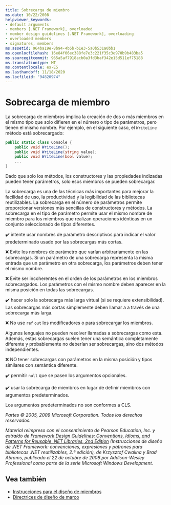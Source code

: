 ```yaml
---
title: Sobrecarga de miembro
ms.date: 10/22/2008
helpviewer_keywords:
- default arguments
- members [.NET Framework], overloaded
- member design guidelines [.NET Framework], overloading
- overloaded members
- signatures, members
ms.assetid: 964ba19e-8b94-4b5b-b1e3-5a0b531a0bb1
ms.openlocfilehash: 16e84f06ec388fe7e3c221f35c3e970b9b483ba5
ms.sourcegitcommit: 965a5af7918acb0a3fd3baf342e15d511ef75188
ms.translationtype: MT
ms.contentlocale: es-ES
ms.lasthandoff: 11/18/2020
ms.locfileid: "94820974"
---
```

# <a name="member-overloading"></a>Sobrecarga de miembro
La sobrecarga de miembros implica la creación de dos o más miembros en el mismo tipo que solo difieren en el número o tipo de parámetros, pero tienen el mismo nombre. Por ejemplo, en el siguiente caso, el `WriteLine` método está sobrecargado:

```csharp
public static class Console {
    public void WriteLine();
    public void WriteLine(string value);
    public void WriteLine(bool value);
    ...
}
```

 Dado que solo los métodos, los constructores y las propiedades indizadas pueden tener parámetros, solo esos miembros se pueden sobrecargar.

 La sobrecarga es una de las técnicas más importantes para mejorar la facilidad de uso, la productividad y la legibilidad de las bibliotecas reutilizables. La sobrecarga en el número de parámetros permite proporcionar versiones más sencillas de constructores y métodos. La sobrecarga en el tipo de parámetro permite usar el mismo nombre de miembro para los miembros que realizan operaciones idénticas en un conjunto seleccionado de tipos diferentes.

 ✔️ intente usar nombres de parámetro descriptivos para indicar el valor predeterminado usado por las sobrecargas más cortas.

 ❌ Evite los nombres de parámetro que varían arbitrariamente en las sobrecargas. Si un parámetro de una sobrecarga representa la misma entrada que un parámetro en otra sobrecarga, los parámetros deben tener el mismo nombre.

 ❌ Evite ser incoherentes en el orden de los parámetros en los miembros sobrecargados. Los parámetros con el mismo nombre deben aparecer en la misma posición en todas las sobrecargas.

 ✔️ hacer solo la sobrecarga más larga virtual (si se requiere extensibilidad). Las sobrecargas más cortas simplemente deben llamar a a través de una sobrecarga más larga.

 ❌ No use `ref` `out` los modificadores o para sobrecargar los miembros.

 Algunos lenguajes no pueden resolver llamadas a sobrecargas como esta. Además, estas sobrecargas suelen tener una semántica completamente diferente y probablemente no deberían ser sobrecargas, sino dos métodos independientes.

 ❌ NO tener sobrecargas con parámetros en la misma posición y tipos similares con semántica diferente.

 ✔️ permitir `null` que se pasen los argumentos opcionales.

 ✔️ usar la sobrecarga de miembros en lugar de definir miembros con argumentos predeterminados.

 Los argumentos predeterminados no son conformes a CLS.

 *Partes © 2005, 2009 Microsoft Corporation. Todos los derechos reservados.*

 *Material reimpreso con el consentimiento de Pearson Education, Inc. y extraído de [Framework Design Guidelines: Conventions, Idioms, and Patterns for Reusable .NET Libraries, 2nd Edition](https://www.informit.com/store/framework-design-guidelines-conventions-idioms-and-9780321545619) (Instrucciones de diseño de .NET Framework: convenciones, expresiones y patrones para bibliotecas .NET reutilizables, 2.ª edición), de Krzysztof Cwalina y Brad Abrams, publicado el 22 de octubre de 2008 por Addison-Wesley Professional como parte de la serie Microsoft Windows Development.*

## <a name="see-also"></a>Vea también

- [Instrucciones para el diseño de miembros](member.md)
- [Directrices de diseño de marco](index.md)
